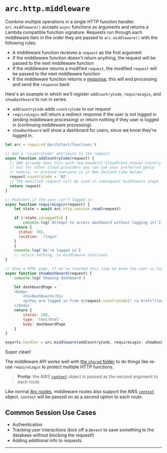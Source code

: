 # `arc.http.middleware`

Combine multiple operations in a single HTTP function handler. `arc.middleware()` accepts `async` functions as arguments and returns a Lambda compatible function signature. Requests run through each middleware item in the order they are passed to `arc.middleware()` with the following rules:

- A middleware function receives a `request` as the first argument
- If the middleware function doesn't return anything, the request will be passed to the next middleware function
- If the middleware returns a modified `request`, the modified `request` will be passed to the next middleware function
- If the middleware function returns a [response](/guides/http), this will end processing and send the `response` back 

Here's an example in which we'll register `addCountryCode`, `requireLogin`, and `showDashboard` to run in series. 

- `addCountryCode` adds `countryCode` to our request
- `requireLogin` will return a redirect response if the user is not logged in (ending middleware processing) or return nothing if they user is logged in (continuing middleware processing).
- `showDashboard` will show a dashboard for users, since we know they're logged in.

```javascript
let arc = require('@architect/functions')

// Add a 'countryCode' attribute to the request 
async function addCountryCode(request) {
  // AWS already does this with req.headers['CloudFront-Viewer-Country']
  // but for other cloud providers you can use your preferred geoip 
  // module, or pretend everyone is in New Zealand like below!
  request.countryCode = 'NZ'
  // The modified request will be used in subsequent middleware steps
  return request
}

// Redirect if the user isn't logged in
async function requireLogin(request) {
	let state = await arc.http.session.read(request)

	if (!state.isLoggedIn) {
		console.log(`Attempt to access dashboard without logging in!`)
    return {
      status: 302,
      location: `/login`
    }
	}
	console.log(`We're logged in`)
	// return nothing, so middleware continues
}

// Show a HTML page. If we've reached this step we know the user is logged in, and we know their country code! 
async function showDashboard(request) {
	console.log(`Showing dashboard`)

	let dashboardPage = `
	<body>
		<h1>Dashboard</h1>
		<p>You are logged in from ${request.countryCode}! <a href="/logout">logout</a><p>
	</body>`
	return {	
		status: 200,
		type: 'text/html',
		body: dashboardPage
	}
}

exports.handler = arc.middleware(addCountryCode, requireLogin, showDashboard)
```

Super clean!

The middleware API works well with [the `shared` folder](/guides/sharing-common-code) to do things like re-use `requireLogin` to protect multiple HTTP functions. 

> **Protip**: the AWS [`context`](https://docs.aws.amazon.com/lambda/latest/dg/nodejs-prog-model-context.html) object is passed as the second argument to each route 

Like normal [Arc routes](/guides/http), middleware routes also support the AWS [`context`](https://docs.aws.amazon.com/lambda/latest/dg/nodejs-prog-model-context.html) object. `context` will be passed on as a second option to each route. 

## Common Session Use Cases

- Authentication 
- Tracking user interactions (kick off a `@event` to save something to the database without blocking the request!) 
- Adding additional info to requests

<hr>
